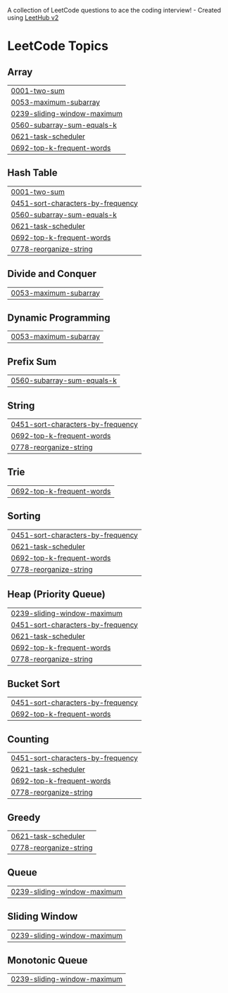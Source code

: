 A collection of LeetCode questions to ace the coding interview! - Created using [LeetHub v2](https://github.com/arunbhardwaj/LeetHub-2.0)
<!---LeetCode Topics Start-->
# LeetCode Topics
## Array
|  |
| ------- |
| [0001-two-sum](https://github.com/parth369/PKsLC/tree/master/0001-two-sum) |
| [0053-maximum-subarray](https://github.com/parth369/PKsLC/tree/master/0053-maximum-subarray) |
| [0239-sliding-window-maximum](https://github.com/parth369/PKsLC/tree/master/0239-sliding-window-maximum) |
| [0560-subarray-sum-equals-k](https://github.com/parth369/PKsLC/tree/master/0560-subarray-sum-equals-k) |
| [0621-task-scheduler](https://github.com/parth369/PKsLC/tree/master/0621-task-scheduler) |
| [0692-top-k-frequent-words](https://github.com/parth369/PKsLC/tree/master/0692-top-k-frequent-words) |
## Hash Table
|  |
| ------- |
| [0001-two-sum](https://github.com/parth369/PKsLC/tree/master/0001-two-sum) |
| [0451-sort-characters-by-frequency](https://github.com/parth369/PKsLC/tree/master/0451-sort-characters-by-frequency) |
| [0560-subarray-sum-equals-k](https://github.com/parth369/PKsLC/tree/master/0560-subarray-sum-equals-k) |
| [0621-task-scheduler](https://github.com/parth369/PKsLC/tree/master/0621-task-scheduler) |
| [0692-top-k-frequent-words](https://github.com/parth369/PKsLC/tree/master/0692-top-k-frequent-words) |
| [0778-reorganize-string](https://github.com/parth369/PKsLC/tree/master/0778-reorganize-string) |
## Divide and Conquer
|  |
| ------- |
| [0053-maximum-subarray](https://github.com/parth369/PKsLC/tree/master/0053-maximum-subarray) |
## Dynamic Programming
|  |
| ------- |
| [0053-maximum-subarray](https://github.com/parth369/PKsLC/tree/master/0053-maximum-subarray) |
## Prefix Sum
|  |
| ------- |
| [0560-subarray-sum-equals-k](https://github.com/parth369/PKsLC/tree/master/0560-subarray-sum-equals-k) |
## String
|  |
| ------- |
| [0451-sort-characters-by-frequency](https://github.com/parth369/PKsLC/tree/master/0451-sort-characters-by-frequency) |
| [0692-top-k-frequent-words](https://github.com/parth369/PKsLC/tree/master/0692-top-k-frequent-words) |
| [0778-reorganize-string](https://github.com/parth369/PKsLC/tree/master/0778-reorganize-string) |
## Trie
|  |
| ------- |
| [0692-top-k-frequent-words](https://github.com/parth369/PKsLC/tree/master/0692-top-k-frequent-words) |
## Sorting
|  |
| ------- |
| [0451-sort-characters-by-frequency](https://github.com/parth369/PKsLC/tree/master/0451-sort-characters-by-frequency) |
| [0621-task-scheduler](https://github.com/parth369/PKsLC/tree/master/0621-task-scheduler) |
| [0692-top-k-frequent-words](https://github.com/parth369/PKsLC/tree/master/0692-top-k-frequent-words) |
| [0778-reorganize-string](https://github.com/parth369/PKsLC/tree/master/0778-reorganize-string) |
## Heap (Priority Queue)
|  |
| ------- |
| [0239-sliding-window-maximum](https://github.com/parth369/PKsLC/tree/master/0239-sliding-window-maximum) |
| [0451-sort-characters-by-frequency](https://github.com/parth369/PKsLC/tree/master/0451-sort-characters-by-frequency) |
| [0621-task-scheduler](https://github.com/parth369/PKsLC/tree/master/0621-task-scheduler) |
| [0692-top-k-frequent-words](https://github.com/parth369/PKsLC/tree/master/0692-top-k-frequent-words) |
| [0778-reorganize-string](https://github.com/parth369/PKsLC/tree/master/0778-reorganize-string) |
## Bucket Sort
|  |
| ------- |
| [0451-sort-characters-by-frequency](https://github.com/parth369/PKsLC/tree/master/0451-sort-characters-by-frequency) |
| [0692-top-k-frequent-words](https://github.com/parth369/PKsLC/tree/master/0692-top-k-frequent-words) |
## Counting
|  |
| ------- |
| [0451-sort-characters-by-frequency](https://github.com/parth369/PKsLC/tree/master/0451-sort-characters-by-frequency) |
| [0621-task-scheduler](https://github.com/parth369/PKsLC/tree/master/0621-task-scheduler) |
| [0692-top-k-frequent-words](https://github.com/parth369/PKsLC/tree/master/0692-top-k-frequent-words) |
| [0778-reorganize-string](https://github.com/parth369/PKsLC/tree/master/0778-reorganize-string) |
## Greedy
|  |
| ------- |
| [0621-task-scheduler](https://github.com/parth369/PKsLC/tree/master/0621-task-scheduler) |
| [0778-reorganize-string](https://github.com/parth369/PKsLC/tree/master/0778-reorganize-string) |
## Queue
|  |
| ------- |
| [0239-sliding-window-maximum](https://github.com/parth369/PKsLC/tree/master/0239-sliding-window-maximum) |
## Sliding Window
|  |
| ------- |
| [0239-sliding-window-maximum](https://github.com/parth369/PKsLC/tree/master/0239-sliding-window-maximum) |
## Monotonic Queue
|  |
| ------- |
| [0239-sliding-window-maximum](https://github.com/parth369/PKsLC/tree/master/0239-sliding-window-maximum) |
<!---LeetCode Topics End-->